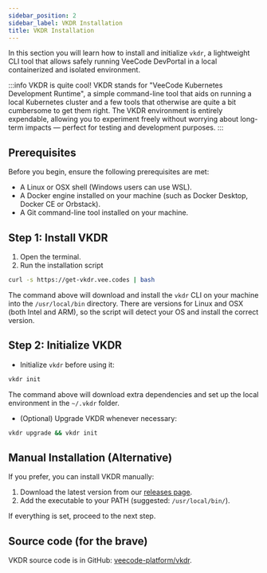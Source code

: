 ```yaml
---
sidebar_position: 2
sidebar_label: VKDR Installation
title: VKDR Installation
---
```


In this section you will learn how to install and initialize `vkdr`, a lightweight CLI tool that allows safely running VeeCode DevPortal in a local containerized and isolated environment.

:::info VKDR is quite cool!
VKDR stands for "VeeCode Kubernetes Development Runtime", a simple command-line tool that aids on running a local Kubernetes cluster and a few tools that otherwise are quite a bit cumbersome to get them right. The VKDR environment is entirely expendable, allowing you to experiment freely without worrying about long-term impacts — perfect for testing and development purposes. 
:::

## Prerequisites

Before you begin, ensure the following prerequisites are met:

- A Linux or OSX shell (Windows users can use WSL).
- A Docker engine installed on your machine (such as Docker Desktop, Docker CE or Orbstack).
- A Git command-line tool installed on your machine.

## Step 1: Install VKDR

1. Open the terminal.
2. Run the installation script

```sh
curl -s https://get-vkdr.vee.codes | bash
```

The command above will download and install the `vkdr` CLI on your machine into the `/usr/local/bin` directory. There are versions for Linux and OSX (both Intel and ARM), so the script will detect your OS and install the correct version.

## Step 2: Initialize VKDR

- Initialize `vkdr` before using it:

```sh
vkdr init
```

The command above will download extra dependencies and set up the local environment in the `~/.vkdr` folder.

- (Optional) Upgrade VKDR whenever necessary:

```sh
vkdr upgrade && vkdr init
```

## Manual Installation (Alternative)

If you prefer, you can install VKDR manually:

1. Download the latest version from our [releases page](https://github.com/veecode-platform/vkdr/releases).
2. Add the executable to your PATH (suggested: `/usr/local/bin/`).

If everything is set, proceed to the next step.

## Source code (for the brave)

VKDR source code is in GitHub: [veecode-platform/vkdr](https://github.com/veecode-platform/vkdr).
